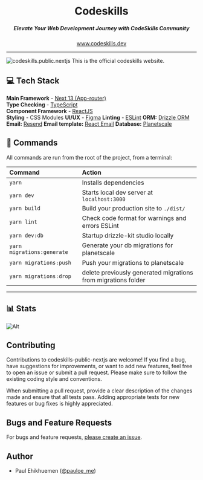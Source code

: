 <div align="center">
    <h1 align="center">Codeskills</h1>
    <h5>Elevate Your Web Development Journey with CodeSkills Community</h5>
</div>

<div align="center">
  <a href="https://codeskills.dev">www.codeskills.dev</a>
</div>

<hr />

![codeskills.public.nextjs](https://socialify.git.ci/lordelogos/codeskills.public.nextjs/image?issues=1&language=1&name=1&pattern=Circuit%20Board&pulls=1&stargazers=1&theme=Auto)
This is the official codeskills website.

## 💻 Tech Stack

**Main Framework** - [Next 13 (App-router)](https://nextjs.org/docs)  
**Type Checking** - [TypeScript](https://www.typescriptlang.org/)  
**Component Framework** - [ReactJS](https://reactjs.org/)  
**Styling** - CSS Modules
**UI/UX** - [Figma](https://www.figma.com/file/8xAVGKZy2lTjeQBb7JzeRA/Codeskills?type=design&node-id=0-1&mode=design&t=5tuTCmDvL0uw6Q8u-0)
**Linting** - [ESLint](https://eslint.org)
**ORM:** [Drizzle ORM](https://orm.drizzle.team)
**Email:** [Resend](https://resend.com)
**Email template:** [React Email](https://react.email)
**Database:** [Planetscale](https://planetscale.com/)

## 🧞 Commands

All commands are run from the root of the project, from a terminal:

| Command                    | Action                                                        |
| :------------------------- | :------------------------------------------------------------ |
| `yarn`                     | Installs dependencies                                         |
| `yarn dev`                 | Starts local dev server at `localhost:3000`                   |
| `yarn build`               | Build your production site to `./dist/`                       |
| `yarn lint`                | Check code format for warnings and errors ESLint              |
| `yarn dev:db`              | Startup drizzle-kit studio locally                            |
| `yarn migrations:generate` | Generate your db migrations for planetscale                   |
| `yarn migrations:push`     | Push your migrations to planetscale                           |
| `yarn migrations:drop`     | delete previously generated migrations from migrations folder |

---

## 📊 Stats

![Alt](https://repobeats.axiom.co/api/embed/34b47db48d070efd504b4e4298ec04b65356fe20.svg "Repobeats analytics image")

## Contributing

Contributions to codeskills-public-nextjs are welcome! If you find a bug, have suggestions for improvements, or want to add new features, feel free to open an issue or submit a pull request. Please make sure to follow the existing coding style and conventions.

When submitting a pull request, provide a clear description of the changes made and ensure that all tests pass. Adding appropriate tests for new features or bug fixes is highly appreciated.

## Bugs and Feature Requests

For bugs and feature requests, [please create an issue](https://github.com/lordelogos/codeskills.public.nextjs/issues/new/choose).

## Author

- Paul Ehikhuemen ([@pauloe_me](https://twitter.com/pauloe_me))
